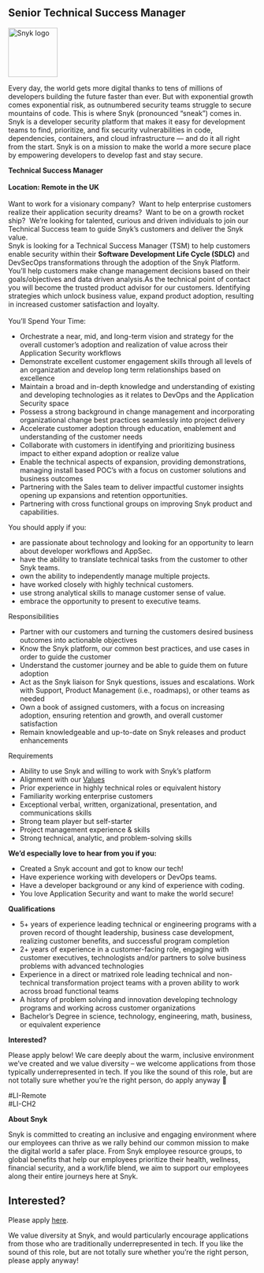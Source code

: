 Senior Technical Success Manager
---

<img src="https://res.cloudinary.com/snyk/image/upload/v1537345894/press-kit/brand/logo-black.png" width="100" alt="Snyk logo" />

<div class="content-intro"><p><span style="font-weight: 400;">Every day, the world gets more digital thanks to tens of millions of developers building the future faster than ever. But with exponential growth comes exponential risk, as outnumbered security teams struggle to secure mountains of code. This is where Snyk (pronounced “sneak”) comes in. Snyk is a developer security platform that makes it easy for development teams to find, prioritize, and fix security vulnerabilities in code, dependencies, containers, and cloud infrastructure — and do it all right from the start. Snyk is on a mission to make the world a more secure place by empowering developers to develop fast and stay secure.</span></p></div><div class="p-rich_text_section"><strong data-stringify-type="bold">Technical Success Manager</strong></div>
<div class="p-rich_text_section">&nbsp;</div>
<div class="p-rich_text_section"><strong data-stringify-type="bold">Location: Remote in the UK</strong></div>
<div class="p-rich_text_section">&nbsp;</div>
<div class="p-rich_text_section">Want to work for a visionary company?&nbsp; Want to help enterprise customers realize their application security dreams?&nbsp; Want to be on a growth rocket ship?&nbsp; We’re looking for talented, curious and driven individuals to join our Technical Success team to guide Snyk’s customers and deliver the Snyk value.<br>Snyk is looking for a Technical Success Manager (TSM) to help customers enable security within their <strong data-stringify-type="bold">Software Development Life Cycle (SDLC)</strong>&nbsp;and DevSecOps transformations through the adoption of the Snyk Platform. You’ll help customers make change management decisions based on their goals/objectives and data driven analysis.As the technical point of contact you will become the trusted product advisor for our customers. Identifying strategies which unlock business value, expand product adoption, resulting in increased customer satisfaction and loyalty.</div>
<div class="p-rich_text_section">&nbsp;</div>
<div class="p-rich_text_section">You’ll Spend Your Time:</div>
<ul class="p-rich_text_list p-rich_text_list__bullet" data-stringify-type="unordered-list" data-indent="0" data-border="0">
<li data-stringify-indent="0" data-stringify-border="0">Orchestrate a near, mid, and long-term vision and strategy for the overall customer’s adoption and realization of value across their Application Security workflows</li>
<li data-stringify-indent="0" data-stringify-border="0">Demonstrate excellent customer engagement skills through all levels of an organization and develop long term relationships based on excellence</li>
<li data-stringify-indent="0" data-stringify-border="0">Maintain a broad and in-depth knowledge and understanding of existing and developing technologies as it relates to DevOps and the Application Security space</li>
<li data-stringify-indent="0" data-stringify-border="0">Possess a strong background in change management and incorporating organizational change best practices seamlessly into project delivery</li>
<li data-stringify-indent="0" data-stringify-border="0">Accelerate customer adoption through education, enablement and understanding of the customer needs</li>
<li data-stringify-indent="0" data-stringify-border="0">Collaborate with customers in identifying and prioritizing business impact to either expand adoption or realize value</li>
<li data-stringify-indent="0" data-stringify-border="0">Enable the technical aspects of expansion, providing demonstrations, managing install based POC’s with a focus on customer solutions and business outcomes</li>
<li data-stringify-indent="0" data-stringify-border="0">Partnering with the Sales team to deliver impactful customer insights opening up expansions and retention opportunities.</li>
<li data-stringify-indent="0" data-stringify-border="0">Partnering with cross functional groups on improving Snyk product and capabilities.</li>
</ul>
<div class="p-rich_text_section">You should apply if you:</div>
<ul class="p-rich_text_list p-rich_text_list__bullet" data-stringify-type="unordered-list" data-indent="0" data-border="0">
<li data-stringify-indent="0" data-stringify-border="0">are passionate about technology and looking for an opportunity to learn about developer workflows and AppSec.</li>
<li data-stringify-indent="0" data-stringify-border="0">have the ability to translate technical tasks from the customer to other Snyk teams.</li>
<li data-stringify-indent="0" data-stringify-border="0">own the ability to independently manage multiple projects.</li>
<li data-stringify-indent="0" data-stringify-border="0">have worked closely with highly technical customers.</li>
<li data-stringify-indent="0" data-stringify-border="0">use strong analytical skills to manage customer sense of value.</li>
<li data-stringify-indent="0" data-stringify-border="0">embrace the opportunity to present to executive teams.</li>
</ul>
<div class="p-rich_text_section">Responsibilities</div>
<ul class="p-rich_text_list p-rich_text_list__bullet" data-stringify-type="unordered-list" data-indent="0" data-border="0">
<li data-stringify-indent="0" data-stringify-border="0">Partner with our customers and turning the customers desired business outcomes into actionable objectives</li>
<li data-stringify-indent="0" data-stringify-border="0">Know the Snyk platform, our common best practices, and use cases in order to guide the customer</li>
<li data-stringify-indent="0" data-stringify-border="0">Understand the customer journey and be able to guide them on future adoption</li>
<li data-stringify-indent="0" data-stringify-border="0">Act as the Snyk liaison for Snyk questions, issues and escalations. Work with Support, Product Management (i.e., roadmaps), or other teams as needed</li>
<li data-stringify-indent="0" data-stringify-border="0">Own a book of assigned customers, with a focus on increasing adoption, ensuring retention and growth, and overall customer satisfaction</li>
<li data-stringify-indent="0" data-stringify-border="0">Remain knowledgeable and up-to-date on Snyk releases and product enhancements</li>
</ul>
<div class="p-rich_text_section">Requirements</div>
<ul class="p-rich_text_list p-rich_text_list__bullet" data-stringify-type="unordered-list" data-indent="0" data-border="0">
<li data-stringify-indent="0" data-stringify-border="0">Ability to use Snyk and willing to work with Snyk’s platform</li>
<li data-stringify-indent="0" data-stringify-border="0">Alignment with our&nbsp;<a class="c-link" href="https://snyk.io/about/" target="_blank" data-stringify-link="https://snyk.io/about/" data-sk="tooltip_parent" data-remove-tab-index="true">Values</a></li>
<li data-stringify-indent="0" data-stringify-border="0">Prior experience in highly technical roles or equivalent history</li>
<li data-stringify-indent="0" data-stringify-border="0">Familiarity working enterprise customers</li>
<li data-stringify-indent="0" data-stringify-border="0">Exceptional verbal, written, organizational, presentation, and communications skills</li>
<li data-stringify-indent="0" data-stringify-border="0">Strong team player but self-starter</li>
<li data-stringify-indent="0" data-stringify-border="0">Project management experience &amp; skills</li>
<li data-stringify-indent="0" data-stringify-border="0">Strong technical, analytic, and problem-solving skills</li>
</ul>
<div class="p-rich_text_section"><strong data-stringify-type="bold">We’d especially love to hear from you if you:</strong></div>
<ul class="p-rich_text_list p-rich_text_list__bullet" data-stringify-type="unordered-list" data-indent="0" data-border="0">
<li data-stringify-indent="0" data-stringify-border="0">Created a Snyk account and got to know our tech!</li>
<li data-stringify-indent="0" data-stringify-border="0">Have experience working with developers or DevOps teams.</li>
<li data-stringify-indent="0" data-stringify-border="0">Have a developer background or any kind of experience with coding.</li>
<li data-stringify-indent="0" data-stringify-border="0">You love Application Security and want to make the world secure!</li>
</ul>
<div class="p-rich_text_section"><strong data-stringify-type="bold">Qualifications</strong></div>
<ul class="p-rich_text_list p-rich_text_list__bullet" data-stringify-type="unordered-list" data-indent="0" data-border="0">
<li data-stringify-indent="0" data-stringify-border="0">5+ years of experience leading technical or engineering programs with a proven record of thought leadership, business case development, realizing customer benefits, and successful program completion</li>
<li data-stringify-indent="0" data-stringify-border="0">2+ years of experience in a customer-facing role, engaging with customer executives, technologists and/or partners to solve business problems with advanced technologies</li>
<li data-stringify-indent="0" data-stringify-border="0">Experience in a direct or matrixed role leading technical and non-technical transformation project teams with a proven ability to work across broad functional teams</li>
<li data-stringify-indent="0" data-stringify-border="0">A history of problem solving and innovation developing technology programs and working across customer organizations</li>
<li data-stringify-indent="0" data-stringify-border="0">Bachelor’s Degree in science, technology, engineering, math, business, or equivalent experience</li>
</ul>
<p><strong>Interested?</strong></p>
<p>Please apply below! We care deeply about the warm, inclusive environment we’ve created and we value diversity – we welcome applications from those typically underrepresented in tech. If you like the sound of this role, but are not totally sure whether you’re the right person, do apply anyway 🙂</p>
<p>#LI-Remote<br>#LI-CH2</p><div class="content-conclusion"><p><strong>About Snyk</strong></p>
<p><strong><span style="font-weight: 400;">Snyk is committed to creating an inclusive and engaging environment where our employees can thrive as we rally behind our common mission to make the digital world a safer place. From Snyk employee resource groups, to global benefits that help our employees prioritize their health, wellness, financial security, and a work/life blend, we aim to support our employees along their entire journeys here at Snyk. </span></strong></p></div>

Interested?
---

Please apply [here](https://boards.greenhouse.io/snyk/jobs/6293465002#app).

We value diversity at Snyk, and would particularly encourage applications from those who are traditionally underrepresented in tech.
If you like the sound of this role, but are not totally sure whether you’re the right person, please apply anyway!
